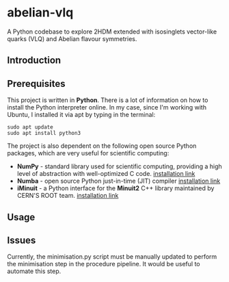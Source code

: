 # abelian-vlq

A Python codebase to explore 2HDM extended with isosinglets vector-like quarks (VLQ) and Abelian flavour symmetries.

## Introduction



## Prerequisites

This project is written in **Python**. There is a lot of information on
how to install the Python interpreter online. In my case, since I'm working with Ubuntu, I installed it via apt by typing in the terminal:

```
sudo apt update
sudo apt install python3
```

The project is also dependent on the following open source Python packages, which are very useful for scientific computing:

- **NumPy** - standard library used for scientific computing, providing a high level of abstraction with well-optimized C code. [installation link](https://numpy.org/install/)
- **Numba** - open source Python just-in-time (JIT) compiler [installation link](https://numba.readthedocs.io/en/stable/user/installing.html)
- **iMinuit** - a Python interface for the **Minuit2** C++ library maintained by CERN'S ROOT team. [installation link](https://scikit-hep.org/iminuit/install.html)

## Usage

## Issues

Currently, the minimisation.py script must be manually updated to perform the minimisation step in the procedure pipeline. It would be useful to automate this step.
